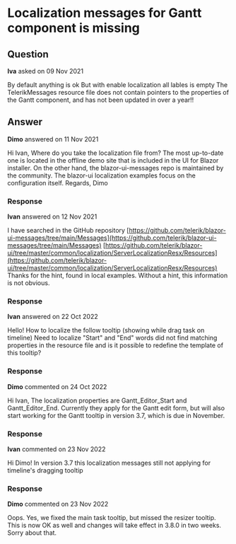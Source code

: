 # Localization messages for Gantt component is missing

## Question

**Iva** asked on 09 Nov 2021

By default anything is ok But with enable localization all lables is empty The TelerikMessages resource file does not contain pointers to the properties of the Gantt component, and has not been updated in over a year!!

## Answer

**Dimo** answered on 11 Nov 2021

Hi Ivan, Where do you take the localization file from? The most up-to-date one is located in the offline demo site that is included in the UI for Blazor installer. On the other hand, the blazor-ui-messages repo is maintained by the community. The blazor-ui localization examples focus on the configuration itself. Regards, Dimo

### Response

**Ivan** answered on 12 Nov 2021

I have searched in the GitHub repository [https://github.com/telerik/blazor-ui-messages/tree/main/Messages](https://github.com/telerik/blazor-ui-messages/tree/main/Messages) [https://github.com/telerik/blazor-ui/tree/master/common/localization/ServerLocalizationResx/Resources](https://github.com/telerik/blazor-ui/tree/master/common/localization/ServerLocalizationResx/Resources) Thanks for the hint, found in local examples. Without a hint, this information is not obvious.

### Response

**Ivan** answered on 22 Oct 2022

Hello! How to localize the follow tooltip (showing while drag task on timeline) Need to localize "Start" and "End" words did not find matching properties in the resource file and is it possible to redefine the template of this tooltip?

### Response

**Dimo** commented on 24 Oct 2022

Hi Ivan, The localization properties are Gantt_Editor_Start and Gantt_Editor_End. Currently they apply for the Gantt edit form, but will also start working for the Gantt tooltip in version 3.7, which is due in November.

### Response

**Ivan** commented on 23 Nov 2022

Hi Dimo! In version 3.7 this localization messages still not applying for timeline's dragging tooltip

### Response

**Dimo** commented on 23 Nov 2022

Oops. Yes, we fixed the main task tooltip, but missed the resizer tooltip. This is now OK as well and changes will take effect in 3.8.0 in two weeks. Sorry about that.
